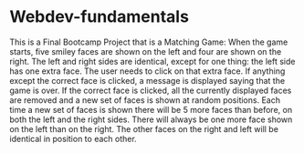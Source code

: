 # Webdev-fundamentals
This is a Final Bootcamp Project that is a Matching Game: When the game starts, five smiley faces are shown on the left and four are shown on the right. The left and right sides are identical, except for one thing: the left side has one extra face. The user needs to click on that extra face. If anything except the correct face is clicked, a message is displayed saying that the game is over. If the correct face is clicked, all the currently displayed faces are removed and a new set of faces is shown at random positions.  Each time a new set of faces is shown there will be 5 more faces than before, on both the left and the right sides. There will always be one more face shown on the left than on the right. The other faces on the right and left will be identical in position to each other. 

